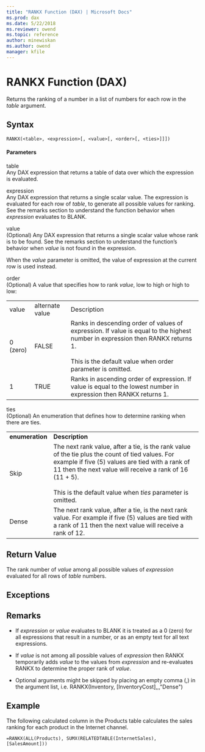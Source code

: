 ```yaml
---
title: "RANKX Function (DAX) | Microsoft Docs"
ms.prod: dax
ms.date: 5/22/2018
ms.reviewer: owend
ms.topic: reference
author: minewiskan
ms.author: owend
manager: kfile
---
```

# RANKX Function (DAX)
Returns the ranking of a number in a list of numbers for each row in the *table* argument.  
  
## Syntax  
  
```dax
RANKX(<table>, <expression>[, <value>[, <order>[, <ties>]]])  
```
  
#### Parameters  
table  
Any DAX expression that returns a table of data over which the expression is evaluated.  
  
expression  
Any DAX  expression that returns a single scalar value. The expression is evaluated for each row of *table*, to generate all possible values for ranking. See the remarks section to understand the function behavior when *expression* evaluates to BLANK.  
  
value  
(Optional) Any DAX expression that returns a single scalar value whose rank is to be found. See the remarks section to understand the function’s behavior when *value* is not found in the expression.  
  
When the *value* parameter is omitted, the value of expression at the current row is used instead.  
  
order  
(Optional) A value that specifies how to rank *value*, low to high or high to low:  
  
||||  
|-|-|-|  
|value|alternate value|Description|  
|0 (zero)|FALSE|Ranks in descending order of values of expression. If value is equal to the highest number in expression then RANKX returns 1.<br /><br />This is the default value when order parameter is omitted.|  
|1|TRUE|Ranks in ascending order of expression. If value is equal to the lowest number in expression then RANKX returns 1.|  
  
ties  
(Optional) An enumeration that defines how to determine ranking when there are ties.  
  
|||  
|-|-|  
|**enumeration**|**Description**|  
|Skip|The next rank value, after a tie, is the rank value of the tie plus the count of tied values. For example if five (5) values are tied with a rank of 11 then the next value will receive a rank of 16 (11 + 5).<br /><br />This is the default value when *ties* parameter is omitted.|  
|Dense|The next rank value, after a tie, is the next rank value. For example if five (5) values are tied with a rank of 11 then the next value will receive a rank of 12.|  
  
## Return Value  
The rank number of *value* among all possible values of *expression* evaluated for all rows of *table* numbers.  
  
## Exceptions  
  
## Remarks  
  
-   If *expression* or *value* evaluates to BLANK it is treated as a 0 (zero) for all expressions that result in a number, or as an empty text for all text expressions.  
  
-   If *value* is not among all possible values of *expression* then RANKX temporarily adds *value* to the values from *expression* and re-evaluates RANKX to determine the proper rank of *value*.  
  
-   Optional arguments might be skipped by placing an empty comma (,) in the argument list, i.e. RANKX(Inventory, [InventoryCost],,,"Dense")  
  
## Example  
The following calculated column in the Products table calculates the sales ranking for each product in the Internet channel.  
  
```dax
=RANKX(ALL(Products), SUMX(RELATEDTABLE(InternetSales), [SalesAmount]))  
```
